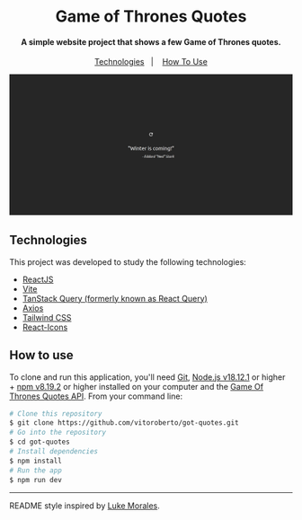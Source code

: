 <h1 align="center">
    Game of Thrones Quotes
</h1>

<h4 align="center">
  A simple website project that shows a few Game of Thrones quotes.
</h4>

<p align="center">
  <a href="#technologies">Technologies</a>&nbsp;&nbsp;&nbsp;|&nbsp;&nbsp;&nbsp;
  <a href="#how-to-use">How To Use</a>
</p>

![website screenshot](./public/readme-image.png)

## Technologies

This project was developed to study the following technologies:

- [ReactJS](https://reactjs.org/)
- [Vite](https://vitejs.dev/)
- [TanStack Query (formerly known as React Query)](https://tanstack.com/query/latest)
- [Axios](https://axios-http.com/)
- [Tailwind CSS](https://tailwindcss.com/)
- [React-Icons](https://react-icons.github.io/react-icons/)

## How to use

To clone and run this application, you'll need [Git](https://git-scm.com), [Node.js v18.12.1](https://nodejs.org/en/) or higher + [npm v8.19.2](https://www.npmjs.com/) or higher installed on your computer and the [Game Of Thrones Quotes API](https://gameofthronesquotes.xyz/). From your command line:

```bash
# Clone this repository
$ git clone https://github.com/vitoroberto/got-quotes.git
# Go into the repository
$ cd got-quotes
# Install dependencies
$ npm install
# Run the app
$ npm run dev
```

---

README style inspired by [Luke Morales](https://github.com/lukemorales).
